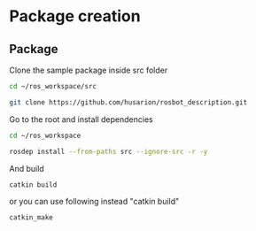 # Package creation


## Package

Clone the sample package inside src folder

```sh
cd ~/ros_workspace/src
```
```sh
git clone https://github.com/husarion/rosbot_description.git
```

Go to the root and install dependencies
```sh
cd ~/ros_workspace
```

```sh
rosdep install --from-paths src --ignore-src -r -y
```
And build
```sh
catkin build
```
or you can use following instead "catkin build"
```sh
catkin_make
```